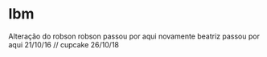 # Ibm
Alteração do robson
robson passou por aqui novamente 
beatriz passou por aqui 21/10/16
// cupcake 26/10/18
